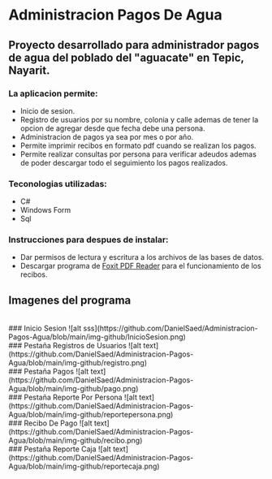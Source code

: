 # Administracion Pagos De Agua

## Proyecto desarrollado para administrador pagos de agua del poblado del "aguacate" en Tepic, Nayarit.

### La aplicacion permite:

- Inicio de sesion.
- Registro de usuarios por su nombre, colonia y calle ademas de tener la opcion de agregar desde que fecha debe una persona.
- Administracion de pagos ya sea por mes o por año.
- Permite imprimir recibos en formato pdf cuando se realizan los pagos.
- Permite realizar consultas por persona para verificar adeudos ademas de poder descargar todo el seguimiento los pagos realizados.

### Teconologias utilizadas:

- C#
- Windows Form
- Sql

### Instrucciones para despues de instalar: 
- Dar permisos de lectura y escritura a los archivos de las bases de datos.
- Descargar programa de [Foxit PDF Reader](https://www.foxit.com/es-la/downloads/#Foxit-Reader/) para el funcionamiento de los recibos.

## Imagenes del programa
<br>
### Inicio Sesion
![alt sss](https://github.com/DanielSaed/Administracion-Pagos-Agua/blob/main/img-github/InicioSesion.png)
<br>
### Pestaña Registros de Usuarios
![alt text](https://github.com/DanielSaed/Administracion-Pagos-Agua/blob/main/img-github/registro.png)
<br>
### Pestaña Pagos
![alt text](https://github.com/DanielSaed/Administracion-Pagos-Agua/blob/main/img-github/pago.png)
<br>
### Pestaña Reporte Por Persona
![alt text](https://github.com/DanielSaed/Administracion-Pagos-Agua/blob/main/img-github/reportepersona.png)
<br>
### Recibo De Pago
![alt text](https://github.com/DanielSaed/Administracion-Pagos-Agua/blob/main/img-github/recibo.png)
<br>
### Pestaña Reporte Caja
![alt text](https://github.com/DanielSaed/Administracion-Pagos-Agua/blob/main/img-github/reportecaja.png)

